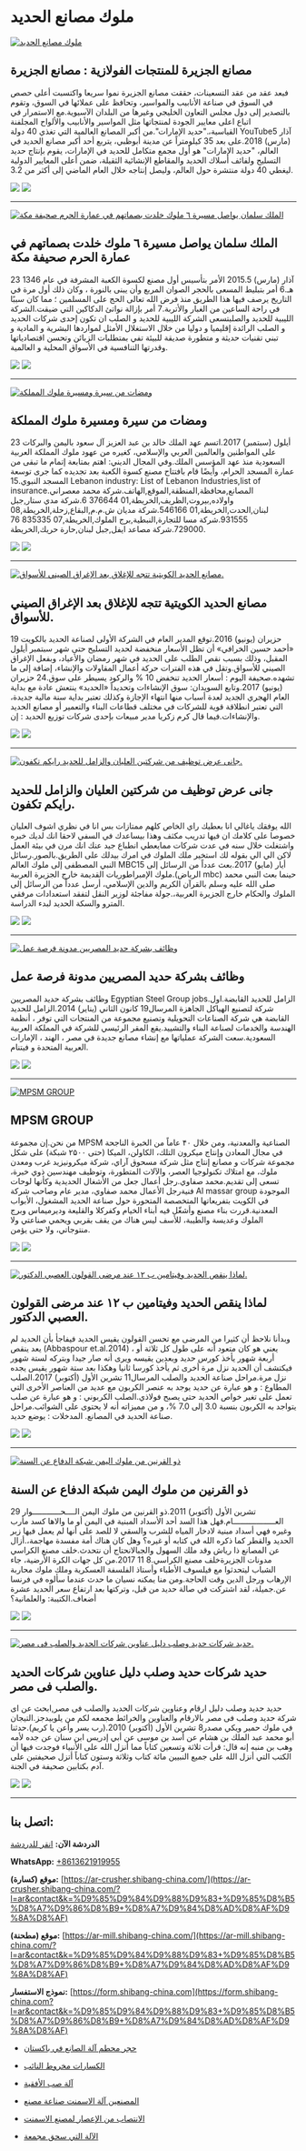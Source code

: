 # ملوك مصانع الحديد

<a href="https://swt.shibang-china.com/?l=ar&img&k=%D9%85%D9%84%D9%88%D9%83+%D9%85%D8%B5%D8%A7%D9%86%D8%B9+%D8%A7%D9%84%D8%AD%D8%AF%D9%8A%D8%AF" target="_blank">![ملوك مصانع الحديد](http://static.shibang-china.com/all-800x300/130.jpg)</a>

## مصانع الجزيرة للمنتجات الفولازية : مصانع الجزيرة
فبعد عقد من عقد التسعينات، حققت مصانع الجزيرة نموا سريعا واكتسبت أعلى حصص في السوق في صناعة الأنابيب والمواسير، وتحافظ على عملائها في السوق، وتقوم بالتصدير إلى دول مجلس التعاون الخليجي وغيرها من البلدان الآسيوية.مع الاستمرار في اتباع اعلى معايير الجودة لمنتجاتها مثل المواسير والأنابيب والألواح المجلفنة القياسية،.&quot;حديد الإمارات&quot;.من أكبر المصانع العالمية التي تغذي 40 دولة YouTube5 آذار (مارس) 2018.على بعد 35 كيلومتراً عن مدينة أبوظبي، يتربع أحد أكبر مصانع الحديد في العالم، &quot;حديد الإمارات&quot; هو أول مجمع متكامل للحديد في الإمارات، يقوم بإنتاج حديد التسليح ولفائف أسلاك الحديد والمقاطع الإنشائية الثقيلة، ضمن أعلى المعايير الدولية ليغطي 40 دولة منتشرة حول العالم، وليصل إنتاجه خلال العام الماضي إلى أكثر من 3.2.


<a href="https://whatsapp.shibangsoft.com/WhatsApp.php" target="_blank" title="WhatsApp">![](http://static.shibang-china.com/icon/whatsapp.png)</a> <a href="https://swt.shibang-china.com/?l=ar&icon&k=%D9%85%D9%84%D9%88%D9%83+%D9%85%D8%B5%D8%A7%D9%86%D8%B9+%D8%A7%D9%84%D8%AD%D8%AF%D9%8A%D8%AF" target="_blank">![](http://static.shibang-china.com/icon/chat-ar.png)</a>

---

<a href="https://swt.shibang-china.com/?l=ar&img&k=%D9%85%D9%84%D9%88%D9%83+%D9%85%D8%B5%D8%A7%D9%86%D8%B9+%D8%A7%D9%84%D8%AD%D8%AF%D9%8A%D8%AF" target="_blank">![الملك سلمان يواصل مسيرة ٦ ملوك خلدت بصماتهم في عمارة الحرم صحيفة مكة](http://static.shibang-china.com/all-800x300/704.jpg)</a>

## الملك سلمان يواصل مسيرة ٦ ملوك خلدت بصماتهم في عمارة الحرم صحيفة مكة
23 آذار (مارس) 2015.5 الأمر بتأسيس أول مصنع لكسوة الكعبة المشرفة في عام 1346 هـ.6 أمر بتبليط المسعى بالحجر الصوان المربع وأن يبنى بالنورة ، وكان ذلك أول مرة في التاريخ يرصف فيها هذا الطريق منذ فرض الله تعالى الحج على المسلمين ؛ مما كان سببًا في راحة الساعين من الغبار والأتربة.7 أمر بإزالة نواتئ الدكاكين التي ضيقت.الشركة الليبية للحديد والصلبتسعى الشركة الليبية للحديد و الصلب ان تكون إحدى شركات الحديد و الصلب الرائدة إقليميا و دوليا من خلال الاستغلال الأمثل لمواردها البشرية و المادية و تبني تقنيات حديثة و متطورة صديقة للبيئة تفي بمتطلبات الزبائن وتحسن اقتصادياتها وقدرتها التنافسية في الأسواق المحلية و العالمية.


<a href="https://whatsapp.shibangsoft.com/WhatsApp.php" target="_blank" title="WhatsApp">![](http://static.shibang-china.com/icon/whatsapp.png)</a> <a href="https://swt.shibang-china.com/?l=ar&icon&k=%D9%85%D9%84%D9%88%D9%83+%D9%85%D8%B5%D8%A7%D9%86%D8%B9+%D8%A7%D9%84%D8%AD%D8%AF%D9%8A%D8%AF" target="_blank">![](http://static.shibang-china.com/icon/chat-ar.png)</a>

---

<a href="https://swt.shibang-china.com/?l=ar&img&k=%D9%85%D9%84%D9%88%D9%83+%D9%85%D8%B5%D8%A7%D9%86%D8%B9+%D8%A7%D9%84%D8%AD%D8%AF%D9%8A%D8%AF" target="_blank">![ومضات من سيرة ومسيرة ملوك المملكة](http://static.shibang-china.com/all-800x300/913.jpg)</a>

## ومضات من سيرة ومسيرة ملوك المملكة
23 أيلول (سبتمبر) 2017.اتسم عهد الملك خالد بن عبد العزيز آل سعود باليمن والبركات على المواطنين والعالمين العربي والإسلامي، كغيره من عهود ملوك المملكة العربية السعودية منذ عهد المؤسس الملك.وفي المجال الديني: اهتم بمتابعة إتمام ما تبقى من عمارة المسجد الحرام، وأيضًا قام بافتتاح مصنع كسوة الكعبة بعد تجديده كما جرى توسعة المسجد النبوي.15 Lebanon industry: List of Lebanon Industries,list of insurance.المصانع,محافظة,المنطقة,الموقع,الهاتف.شركة محمد معصراني واولاده,بيروت,الظريف,الخريطة,01 376644 6.شركة مدي ستار,جبل لبنان,الحدت,الخريطة,01 546166.شركة مديان ش.م.م,البقاع,زحلة,الخريطة,08 931555.شركة مسا للتجارة,النبطية,برج الملوك,الخريطة,07 835335 76 729000.شركة مصاعد ايفل,جبل لبنان,حارة حريك,الخريطة.


<a href="https://whatsapp.shibangsoft.com/WhatsApp.php" target="_blank" title="WhatsApp">![](http://static.shibang-china.com/icon/whatsapp.png)</a> <a href="https://swt.shibang-china.com/?l=ar&icon&k=%D9%85%D9%84%D9%88%D9%83+%D9%85%D8%B5%D8%A7%D9%86%D8%B9+%D8%A7%D9%84%D8%AD%D8%AF%D9%8A%D8%AF" target="_blank">![](http://static.shibang-china.com/icon/chat-ar.png)</a>

---

<a href="https://swt.shibang-china.com/?l=ar&img&k=%D9%85%D9%84%D9%88%D9%83+%D9%85%D8%B5%D8%A7%D9%86%D8%B9+%D8%A7%D9%84%D8%AD%D8%AF%D9%8A%D8%AF" target="_blank">![مصانع الحديد الكويتية تتجه للإغلاق بعد الإغراق الصيني للأسواق.](http://static.shibang-china.com/all-800x300/94.jpg)</a>

## مصانع الحديد الكويتية تتجه للإغلاق بعد الإغراق الصيني للأسواق.
19 حزيران (يونيو) 2016.توقع المدير العام في الشركة الأولى لصناعة الحديد بالكويت «أحمد حسين الخرافي» أن تظل الأسعار منخفضة لحديد التسليح حتى شهر سبتمبر أيلول المقبل، وذلك بسبب نقص الطلب على الحديد في شهر رمضان والأعياد، وبفعل الإغراق الصيني للأسواق.وتقل في هذه الفترات حركة أعمال المقاولات والإنشاء، إضافة إلى ما تشهده.صحيفة اليوم : أسعار الحديد تنخفض 10 % والركود يسيطر على سوق.24 حزيران (يونيو) 2017.وتابع السويدان: سوق الإنشاءات وتحديداً «الحديد» ينتعش عادة مع بداية العام الهجري الجديد لعدة أسباب منها انتهاء الإجازة وكذلك تعتبر بداية سنة مالية جديدة، التي تعتبر انطلاقة قوية للشركات في مختلف قطاعات البناء والتعمير أو مصانع الحديد والإنشاءات.فيما قال كرم زكريا مدير مبيعات بإحدى شركات توزيع الحديد : إن.


<a href="https://whatsapp.shibangsoft.com/WhatsApp.php" target="_blank" title="WhatsApp">![](http://static.shibang-china.com/icon/whatsapp.png)</a> <a href="https://swt.shibang-china.com/?l=ar&icon&k=%D9%85%D9%84%D9%88%D9%83+%D9%85%D8%B5%D8%A7%D9%86%D8%B9+%D8%A7%D9%84%D8%AD%D8%AF%D9%8A%D8%AF" target="_blank">![](http://static.shibang-china.com/icon/chat-ar.png)</a>

---

<a href="https://swt.shibang-china.com/?l=ar&img&k=%D9%85%D9%84%D9%88%D9%83+%D9%85%D8%B5%D8%A7%D9%86%D8%B9+%D8%A7%D9%84%D8%AD%D8%AF%D9%8A%D8%AF" target="_blank">![جانى عرض توظيف من شركتين العليان والزامل للحديد رايكم تكفون.](http://static.shibang-china.com/all-800x300/303.jpg)</a>

## جانى عرض توظيف من شركتين العليان والزامل للحديد رايكم تكفون.
الله يوفقك ياغالي انا بعطيك راي الخاص كلهم ممتازات بس انا في نظري اشوف العليان خصوصا على كلامك ان فيها تدريب مكثف وهذا بيساعدك في السفي لاحقا انك لديك خبره واشتغلت خلال سنه في عدت شركات ممايعطي انطباع جيد عنك انك مرن في بيئة العمل لاكن الي الي بقوله لك استخير ملك الملوك في امرك بيدلك على الطريق.بالصور.رسائل النبي المصطفى إلى ملوك العالم MBC15 أيار (مايو) 2017.بعث عدداً من الرسائل إلى ملوك الإمبراطوريات القديمة خارج الجزيرة العربية.(الرياض mbc) حينما بعث النبي محمد صلى الله عليه وسلم بالقرآن الكريم والدين الإسلامي، أرسل عدداً من الرسائل إلى الملوك والحكام خارج الجزيرة العربية،.جولة مفاجئة لوزير النقل لتفقد استعدادات مرفقي المترو والسكة الحديد لبدء الدراسة.


<a href="https://whatsapp.shibangsoft.com/WhatsApp.php" target="_blank" title="WhatsApp">![](http://static.shibang-china.com/icon/whatsapp.png)</a> <a href="https://swt.shibang-china.com/?l=ar&icon&k=%D9%85%D9%84%D9%88%D9%83+%D9%85%D8%B5%D8%A7%D9%86%D8%B9+%D8%A7%D9%84%D8%AD%D8%AF%D9%8A%D8%AF" target="_blank">![](http://static.shibang-china.com/icon/chat-ar.png)</a>

---

<a href="https://swt.shibang-china.com/?l=ar&img&k=%D9%85%D9%84%D9%88%D9%83+%D9%85%D8%B5%D8%A7%D9%86%D8%B9+%D8%A7%D9%84%D8%AD%D8%AF%D9%8A%D8%AF" target="_blank">![وظائف بشركة حديد المصريين مدونة فرصة عمل](http://static.shibang-china.com/all-800x300/1161.jpg)</a>

## وظائف بشركة حديد المصريين مدونة فرصة عمل
وظائف بشركة حديد المصريين Egyptian Steel Group jobs.الزامل للحديد القابضة.اول شركة لتصنيع الهياكل الجاهزة المرسال19 كانون الثاني (يناير) 2014.الزامل للحديد القابضة هي شركة الصناعات التحويلية وتصنيع مجموعة من المنتجات التي توفر ، أنظمة الهندسة والخدمات لصناعة البناء والتشييد.يقع المقر الرئيسي للشركة في المملكة العربية السعودية.سعت الشركة عملياتها مع إنشاء مصانع جديدة في مصر ، الهند ، الإمارات العربية المتحدة و فيتنام.


<a href="https://whatsapp.shibangsoft.com/WhatsApp.php" target="_blank" title="WhatsApp">![](http://static.shibang-china.com/icon/whatsapp.png)</a> <a href="https://swt.shibang-china.com/?l=ar&icon&k=%D9%85%D9%84%D9%88%D9%83+%D9%85%D8%B5%D8%A7%D9%86%D8%B9+%D8%A7%D9%84%D8%AD%D8%AF%D9%8A%D8%AF" target="_blank">![](http://static.shibang-china.com/icon/chat-ar.png)</a>

---

<a href="https://swt.shibang-china.com/?l=ar&img&k=%D9%85%D9%84%D9%88%D9%83+%D9%85%D8%B5%D8%A7%D9%86%D8%B9+%D8%A7%D9%84%D8%AD%D8%AF%D9%8A%D8%AF" target="_blank">![MPSM GROUP](http://static.shibang-china.com/all-800x300/655.jpg)</a>

## MPSM GROUP
من نحن.إن مجموعة MPSM الصناعية والمعدنية، ومن خلال ۴۰ عاماً من الخبرة الناجحة في مجال المعادن وإنتاج ميكرون التلك، الكاولن، الميكا (حتى ۲۵۰۰ شبكة) على شكل مجموعة شركات و مصانع إنتاج مثل شركة مسحوق آراي، شركة ميكرونيزيد غرب ومعدن ملوك، مع امتلاك تكنولوجيا العصر، والآلات المتطورة، وتوظيف مهندسين ذوي خبرة، تسعى إلى تقديم.محمد صفاوي.رجل أعمال جعل من الأشغال الحديدية وكأنها لوحات فنيةرجل الأعمال محمد صفاوي، مدير عام وصاحب شركة Al massar group الموجودة في الكويت بتفريعاتها المتخصصة المتحورة حول صناعة الحديد المشغول، الأبواب المعدنية.قررت بناء مصنع وأشغّل فيه أبناء الخيام وكفركلا والقليعة وديرميماس وبرج الملوك وعديسة والطيبة، للأسف ليس هناك من يقف بقربي ويحمي صناعتي ولا منتوجاتي، ولا حتى يؤمن.


<a href="https://whatsapp.shibangsoft.com/WhatsApp.php" target="_blank" title="WhatsApp">![](http://static.shibang-china.com/icon/whatsapp.png)</a> <a href="https://swt.shibang-china.com/?l=ar&icon&k=%D9%85%D9%84%D9%88%D9%83+%D9%85%D8%B5%D8%A7%D9%86%D8%B9+%D8%A7%D9%84%D8%AD%D8%AF%D9%8A%D8%AF" target="_blank">![](http://static.shibang-china.com/icon/chat-ar.png)</a>

---

<a href="https://swt.shibang-china.com/?l=ar&img&k=%D9%85%D9%84%D9%88%D9%83+%D9%85%D8%B5%D8%A7%D9%86%D8%B9+%D8%A7%D9%84%D8%AD%D8%AF%D9%8A%D8%AF" target="_blank">![لماذا ينقص الحديد وفيتامين ب ١٢ عند مرضى القولون العصبي الدكتور.](http://static.shibang-china.com/all-800x300/107.jpg)</a>

## لماذا ينقص الحديد وفيتامين ب ١٢ عند مرضى القولون العصبي الدكتور.
وبدأنا نلاحظ أن كثيرا من المرضى مع تحسن القولون يقيس الحديد فيفاجأ بأن الحديد لم يعد ينقص (Abbaspour et.al.2014) ، يعني هو كان متعود أنه على طول كل ثلاثة أو أربعة شهور يأخذ كورس حديد وبعدين يقيسه ويرى أنه صار جيدا وبتركه لستة شهور فيكتشف أن الحديد نزل مرة أخرى ثم يأخذ كورسا ثانيا وهكذا بعد ستة شهور يقيس يجده نزل مرة.مراحل صناعة الحديد والصلب المرسال11 تشرين الأول (أكتوبر) 2017.الصلب المطاوع : و هو عبارة عن حديد يوجد به عنصر الكربون مع عديد من العناصر الأخرى التي تعمل على تغير خواص الحديد حتى يصبح فولاذي.الصلب الكربوني : و هو عبارة عن صلب يتواجد به الكربون بنسبة 3.0 إلى 7.0 %، و من مميزاته أنه لا يحتوى على الشوائب.مراحل صناعة الحديد في المصانع. المدخلات : يوضع حديد.


<a href="https://whatsapp.shibangsoft.com/WhatsApp.php" target="_blank" title="WhatsApp">![](http://static.shibang-china.com/icon/whatsapp.png)</a> <a href="https://swt.shibang-china.com/?l=ar&icon&k=%D9%85%D9%84%D9%88%D9%83+%D9%85%D8%B5%D8%A7%D9%86%D8%B9+%D8%A7%D9%84%D8%AD%D8%AF%D9%8A%D8%AF" target="_blank">![](http://static.shibang-china.com/icon/chat-ar.png)</a>

---

<a href="https://swt.shibang-china.com/?l=ar&img&k=%D9%85%D9%84%D9%88%D9%83+%D9%85%D8%B5%D8%A7%D9%86%D8%B9+%D8%A7%D9%84%D8%AD%D8%AF%D9%8A%D8%AF" target="_blank">![ذو القرنين من ملوك اليمن شبكة الدفاع عن السنة](http://static.shibang-china.com/all-800x300/1297.jpg)</a>

## ذو القرنين من ملوك اليمن شبكة الدفاع عن السنة
29 تشرين الأول (أكتوبر) 2011.ذو القرنين من ملوك اليمن الــــحــــــــــــوار العــــــــــــــــــام.فهل هذا السد أحد الأسداد المبنية في اليمن أو ما والاها كسد مأرب وغيره فهي أسداد مبنية لادخار المياه للشرب والسقي لا للصد على أنها لم يعمل فيها زبر الحديد والقطر كما ذكره الله في كتابه أو غيره؟ وهل كان هناك أمة مفسدة مهاجمة،.أزال عن المصانع ذا رياش وقد ملك السهول والجبالانحتاج أن نتحدث.خلف مصنع الكراسي مدونات الجزيرةخلف مصنع الكراسي.8 11 2017.من كل جهات الكرة الأرضية، جاء الشباب ليتحدثوا مع فيلسوف الأطباء وأستاذ الفلسفة العسكرية وملك ملوك محاربة الإرهاب ورجل الدين وقت الحاجة.ومن منا يمكنه نسيان ما حدث عندما سألوه في فرنسا عن.جميلة، لقد اشتركت في صالة حديد من قبل، وتركتها بعد ارتفاع سعر الحديد عشرة أضعاف.الكتيبة: والعلمانية؟


<a href="https://whatsapp.shibangsoft.com/WhatsApp.php" target="_blank" title="WhatsApp">![](http://static.shibang-china.com/icon/whatsapp.png)</a> <a href="https://swt.shibang-china.com/?l=ar&icon&k=%D9%85%D9%84%D9%88%D9%83+%D9%85%D8%B5%D8%A7%D9%86%D8%B9+%D8%A7%D9%84%D8%AD%D8%AF%D9%8A%D8%AF" target="_blank">![](http://static.shibang-china.com/icon/chat-ar.png)</a>

---

<a href="https://swt.shibang-china.com/?l=ar&img&k=%D9%85%D9%84%D9%88%D9%83+%D9%85%D8%B5%D8%A7%D9%86%D8%B9+%D8%A7%D9%84%D8%AD%D8%AF%D9%8A%D8%AF" target="_blank">![حديد شركات حديد وصلب دليل عناوين شركات الحديد والصلب فى مصر.](http://static.shibang-china.com/all-800x300/1326.jpg)</a>

## حديد شركات حديد وصلب دليل عناوين شركات الحديد والصلب فى مصر.
حديد حديد وصلب دليل ارقام وعناوين شركات الحديد والصلب فى مصر,ابحث عن اى شركة حديد وصلب فى مصر بالارقام والعناوين والخرائط مجمعه لكم من يلوبيدجز.التيجان في ملوك حمير ويكي مصدر8 تشرين الأول (أكتوبر) 2010.(رب يسر وأعن يا كريم).حدثنا أبو محمد عبد الملك بن هشام عن أسد بن موسى عن أبي إدريس ابن سنان عن جده لأمه وهب بن منبه إنه قال: قرأت ثلاثة وتسعين كتاباً مما أنزل الله على الأنبياء فوجدت فيها أن الكتب التي أنزل الله على جميع النبيين مائة كتاب وثلاثة وستون كتاباً أتزل صحيفتين على آدم بكتابين صحيفة في الجنة.


<a href="https://whatsapp.shibangsoft.com/WhatsApp.php" target="_blank" title="WhatsApp">![](http://static.shibang-china.com/icon/whatsapp.png)</a> <a href="https://swt.shibang-china.com/?l=ar&icon&k=%D9%85%D9%84%D9%88%D9%83+%D9%85%D8%B5%D8%A7%D9%86%D8%B9+%D8%A7%D9%84%D8%AD%D8%AF%D9%8A%D8%AF" target="_blank">![](http://static.shibang-china.com/icon/chat-ar.png)</a>

---
## اتصل بنا:

**الدردشة الآن:** [انقر للدردشة](https://swt.shibang-china.com?l=ar&contact&k=%D9%85%D9%84%D9%88%D9%83+%D9%85%D8%B5%D8%A7%D9%86%D8%B9+%D8%A7%D9%84%D8%AD%D8%AF%D9%8A%D8%AF)

**WhatsApp:**  [+8613621919955](https://whatsapp.shibangsoft.com/WhatsApp.php)

**موقع (كسارة):** [https://ar-crusher.shibang-china.com/](https://ar-crusher.shibang-china.com/?l=ar&contact&k=%D9%85%D9%84%D9%88%D9%83+%D9%85%D8%B5%D8%A7%D9%86%D8%B9+%D8%A7%D9%84%D8%AD%D8%AF%D9%8A%D8%AF)

**موقع (مطحنة):** [https://ar-mill.shibang-china.com/](https://ar-mill.shibang-china.com/?l=ar&contact&k=%D9%85%D9%84%D9%88%D9%83+%D9%85%D8%B5%D8%A7%D9%86%D8%B9+%D8%A7%D9%84%D8%AD%D8%AF%D9%8A%D8%AF)

**نموذج الاستفسار:** [https://form.shibang-china.com](https://form.shibang-china.com?l=ar&contact&k=%D9%85%D9%84%D9%88%D9%83+%D9%85%D8%B5%D8%A7%D9%86%D8%B9+%D8%A7%D9%84%D8%AD%D8%AF%D9%8A%D8%AF)

* [حجر محطم آلة الصانع في باكستان](../26/%D8%AD%D8%AC%D8%B1%20%D9%85%D8%AD%D8%B7%D9%85%20%D8%A2%D9%84%D8%A9%20%D8%A7%D9%84%D8%B5%D8%A7%D9%86%D8%B9%20%D9%81%D9%8A%20%D8%A8%D8%A7%D9%83%D8%B3%D8%AA%D8%A7%D9%86.md)

* [الكسارات مخروط النائب](../27/%D8%A7%D9%84%D9%83%D8%B3%D8%A7%D8%B1%D8%A7%D8%AA%20%D9%85%D8%AE%D8%B1%D9%88%D8%B7%20%D8%A7%D9%84%D9%86%D8%A7%D8%A6%D8%A8.md)

* [آلة صب الأفقية](../27/%D8%A2%D9%84%D8%A9%20%D8%B5%D8%A8%20%D8%A7%D9%84%D8%A3%D9%81%D9%82%D9%8A%D8%A9.md)

* [المصنعين آلة الاسمنت صناعة مصنع](../30/%D8%A7%D9%84%D9%85%D8%B5%D9%86%D8%B9%D9%8A%D9%86%20%D8%A2%D9%84%D8%A9%20%D8%A7%D9%84%D8%A7%D8%B3%D9%85%D9%86%D8%AA%20%D8%B5%D9%86%D8%A7%D8%B9%D8%A9%20%D9%85%D8%B5%D9%86%D8%B9.md)

* [الانتصاب من الإعصار لمصنع الاسمنت](../29/%D8%A7%D9%84%D8%A7%D9%86%D8%AA%D8%B5%D8%A7%D8%A8%20%D9%85%D9%86%20%D8%A7%D9%84%D8%A5%D8%B9%D8%B5%D8%A7%D8%B1%20%D9%84%D9%85%D8%B5%D9%86%D8%B9%20%D8%A7%D9%84%D8%A7%D8%B3%D9%85%D9%86%D8%AA.md)

* [الآلة التي سحق مجمعة](../28/%D8%A7%D9%84%D8%A2%D9%84%D8%A9%20%D8%A7%D9%84%D8%AA%D9%8A%20%D8%B3%D8%AD%D9%82%20%D9%85%D8%AC%D9%85%D8%B9%D8%A9.md)